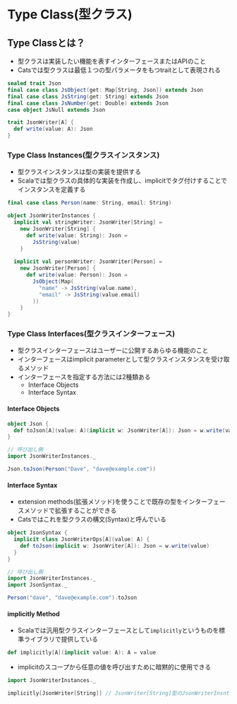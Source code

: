 # Type Class(型クラス)
## Type Classとは？
- 型クラスは実装したい機能を表すインターフェースまたはAPIのこと
- Catsでは型クラスは最低１つの型パラメータをもつtraitとして表現される
```scala
sealed trait Json
final case class JsObject(get: Map[String, Json]) extends Json
final case class JsString(get: String) extends Json
final case class JsNumber(get: Double) extends Json
case object JsNull extends Json

trait JsonWriter[A] {
  def write(value: A): Json
}

```

### Type Class Instances(型クラスインスタンス)
- 型クラスインスタンスは型の実装を提供する
- Scalaでは型クラスの具体的な実装を作成し、implicitでタグ付けすることでインスタンスを定義する
```scala
final case class Person(name: String, email: String)

object JsonWriterInstances {
  implicit val stringWriter: JsonWriter[String] =
    new JsonWriter[String] {
      def write(value: String): Json = 
        JsString(value)
    }
    
  implicit val personWriter: JsonWriter[Person] =
    new JsonWriter[Person] {
      def write(value: Person): Json =
        JsObject(Map(
          "name" -> JsString(value.name),
          "email" -> JsString(value.email)
        ))
    }
}
```

### Type Class Interfaces(型クラスインターフェース)
- 型クラスインターフェースはユーザーに公開するあらゆる機能のこと
- インターフェースはimplicit parameterとして型クラスインスタンスを受け取るメソッド
- インターフェースを指定する方法には2種類ある
  - Interface Objects
  - Interface Syntax

#### Interface Objects
```scala
object Json {
  def toJson[A](value: A)(implicit w: JsonWriter[A]): Json = w.write(value)
}

// 呼び出し側
import JsonWriterInstances._

Json.toJson(Person("Dave", "dave@example.com"))
```

#### Interface Syntax
- extension methods(拡張メソッド)を使うことで既存の型をインターフェースメソッドで拡張することができる
- Catsではこれを型クラスの構文(Syntax)と呼んでいる
```scala
object JsonSyntax {
  implicit class JsonWriterOps[A](value: A) {
    def toJson(implicit w: JsonWriter[A]): Json = w.write(value)
  }
}

// 呼び出し側
import JsonWriterInstances._
import JsonSyntax._

Person("dave", "dave@example.com").toJson
```

#### implicitly Method
- Scalaでは汎用型クラスインターフェースとして`implicitly`というものを標準ライブラリで提供している
```scala
def implicitly[A](implicit value: A): A = value
```
- implicitのスコープから任意の値を呼び出すために暗黙的に使用できる
```scala
import JsonWriterInstances._

implicitly[JsonWriter[String]] // JsonWriter[String]型のJsonWriterInsntacesが返る
```


